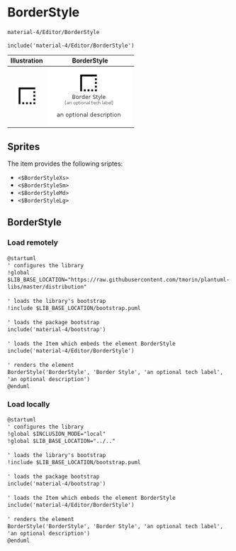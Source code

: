 # BorderStyle


```text
material-4/Editor/BorderStyle
```

```text
include('material-4/Editor/BorderStyle')
```



| Illustration | BorderStyle |
| :---: | :---: |
| ![illustration for Illustration](../../material-4/Editor/BorderStyle.png) | ![illustration for BorderStyle](../../material-4/Editor/BorderStyle.Local.png) |



## Sprites
The item provides the following sriptes:

- `<$BorderStyleXs>`
- `<$BorderStyleSm>`
- `<$BorderStyleMd>`
- `<$BorderStyleLg>`





## BorderStyle

### Load remotely
```plantuml
@startuml
' configures the library
!global $LIB_BASE_LOCATION="https://raw.githubusercontent.com/tmorin/plantuml-libs/master/distribution"

' loads the library's bootstrap
!include $LIB_BASE_LOCATION/bootstrap.puml

' loads the package bootstrap
include('material-4/bootstrap')

' loads the Item which embeds the element BorderStyle
include('material-4/Editor/BorderStyle')

' renders the element
BorderStyle('BorderStyle', 'Border Style', 'an optional tech label', 'an optional description')
@enduml
```

### Load locally
```plantuml
@startuml
' configures the library
!global $INCLUSION_MODE="local"
!global $LIB_BASE_LOCATION="../.."

' loads the library's bootstrap
!include $LIB_BASE_LOCATION/bootstrap.puml

' loads the package bootstrap
include('material-4/bootstrap')

' loads the Item which embeds the element BorderStyle
include('material-4/Editor/BorderStyle')

' renders the element
BorderStyle('BorderStyle', 'Border Style', 'an optional tech label', 'an optional description')
@enduml
```

